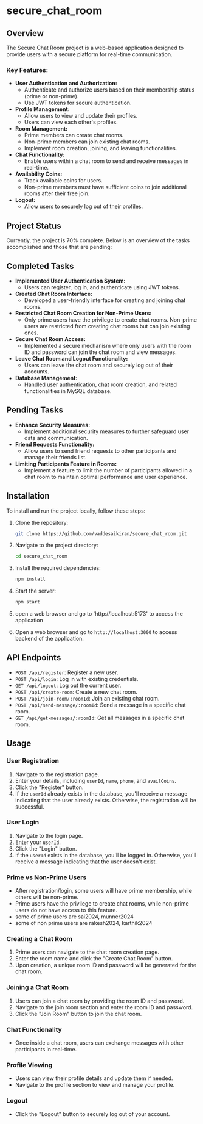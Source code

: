 ﻿# secure_chat_room

## Overview
The Secure Chat Room project is a web-based application designed to provide users with a secure platform for real-time communication.

### Key Features:
- **User Authentication and Authorization:**
  - Authenticate and authorize users based on their membership status (prime or non-prime).
  - Use JWT tokens for secure authentication.
- **Profile Management:**
  - Allow users to view and update their profiles.
  - Users can view each other's profiles.
- **Room Management:**
  - Prime members can create chat rooms.
  - Non-prime members can join existing chat rooms.
  - Implement room creation, joining, and leaving functionalities.
- **Chat Functionality:**
  - Enable users within a chat room to send and receive messages in real-time.
- **Availability Coins:**
  - Track available coins for users.
  - Non-prime members must have sufficient coins to join additional rooms after their free join.
- **Logout:**
  - Allow users to securely log out of their profiles.


## Project Status
Currently, the project is 70% complete. Below is an overview of the tasks accomplished and those that are pending:

## Completed Tasks
- **Implemented User Authentication System:**
  - Users can register, log in, and authenticate using JWT tokens.
- **Created Chat Room Interface:**
  - Developed a user-friendly interface for creating and joining chat rooms.
- **Restricted Chat Room Creation for Non-Prime Users:**
  - Only prime users have the privilege to create chat rooms. Non-prime users are restricted from creating chat rooms but can join existing ones.
- **Secure Chat Room Access:**
  - Implemented a secure mechanism where only users with the room ID and password can join the chat room and view messages.
- **Leave Chat Room and Logout Functionality:**
  - Users can leave the chat room and securely log out of their accounts.
- **Database Management:**
  - Handled user authentication, chat room creation, and related functionalities in MySQL database.


## Pending Tasks
- **Enhance Security Measures:**
  - Implement additional security measures to further safeguard user data and communication.
- **Friend Requests Functionality:**
  - Allow users to send friend requests to other participants and manage their friends list.
- **Limiting Participants Feature in Rooms:**
  - Implement a feature to limit the number of participants allowed in a chat room to maintain optimal performance and user experience.


## Installation
To install and run the project locally, follow these steps:

1. Clone the repository:
    ```bash
    git clone https://github.com/vaddesaikiran/secure_chat_room.git
    ```

2. Navigate to the project directory:
    ```bash
    cd secure_chat_room
    ```

3. Install the required dependencies:
    ```bash
    npm install
    ```

4. Start the server:
    ```bash
    npm start
    ```

5. open a web browser and go to 'http://localhost:5173' to access the application
6. Open a web browser and go to `http://localhost:3000` to access backend of  the application.

## API Endpoints
- `POST /api/register`: Register a new user.
- `POST /api/login`: Log in with existing credentials.
- `GET /api/logout`: Log out the current user.
- `POST /api/create-room`: Create a new chat room.
- `POST /api/join-room/:roomId`: Join an existing chat room.
- `POST /api/send-message/:roomId`: Send a message in a specific chat room.
- `GET /api/get-messages/:roomId`: Get all messages in a specific chat room.

## Usage

### User Registration
1. Navigate to the registration page.
2. Enter your details, including `userId`, `name`, `phone`, and `availCoins`.
3. Click the "Register" button.
4. If the `userId` already exists in the database, you'll receive a message indicating that the user already exists. Otherwise, the registration will be successful.

### User Login
1. Navigate to the login page.
2. Enter your `userId`.
3. Click the "Login" button.
4. If the `userId` exists in the database, you'll be logged in. Otherwise, you'll receive a message indicating that the user doesn't exist.

### Prime vs Non-Prime Users
- After registration/login, some users will have prime membership, while others will be non-prime.
- Prime users have the privilege to create chat rooms, while non-prime users do not have access to this feature.
- some of prime users are sai2024, munner2024
- some of non prime users are rakesh2024, karthik2024

### Creating a Chat Room
1. Prime users can navigate to the chat room creation page.
2. Enter the room name and click the "Create Chat Room" button.
3. Upon creation, a unique room ID and password will be generated for the chat room.

### Joining a Chat Room
1. Users can join a chat room by providing the room ID and password.
2. Navigate to the join room section and enter the room ID and password.
3. Click the "Join Room" button to join the chat room.

### Chat Functionality
- Once inside a chat room, users can exchange messages with other participants in real-time.

### Profile Viewing
- Users can view their profile details and update them if needed.
- Navigate to the profile section to view and manage your profile.

### Logout
- Click the "Logout" button to securely log out of your account.

